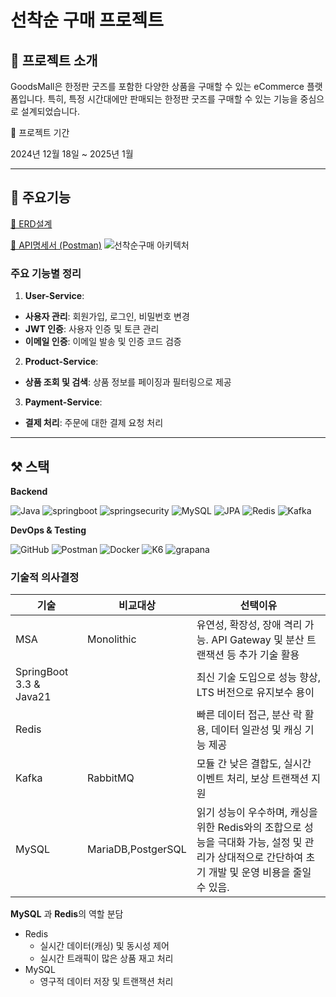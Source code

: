 # 선착순 구매 프로젝트
## 🚀 프로젝트 소개

GoodsMall은 한정판 굿즈를 포함한 다양한 상품을 구매할 수 있는 eCommerce 플랫폼입니다.
특히, 특정 시간대에만 판매되는 한정판 굿즈를 구매할 수 있는 기능을 중심으로 설계되었습니다.  

📅 프로젝트 기간 
        
2024년 12월 18일 ~ 2025년 1월

---

## 📌 주요기능
[ 🔗 ERD설계 ](https://github.com/Park-MJeong/goodsMall/wiki/%EB%8D%B0%EC%9D%B4%ED%84%B0%EB%B2%A0%EC%9D%B4%EC%8A%A4-%EC%84%A4%EA%B3%84)

[ 🔗 API명세서 (Postman)](https://documenter.getpostman.com/view/38751432/2sAYJ7eyB6)
![선착순구매 아키텍처](https://github.com/user-attachments/assets/3e826d7b-9297-45f4-b60c-006ed402b577)

### 주요 기능별 정리

1. **User-Service**:
  - **사용자 관리**: 회원가입, 로그인, 비밀번호 변경
  - **JWT 인증**: 사용자 인증 및 토큰 관리
  - **이메일 인증**: 이메일 발송 및 인증 코드 검증
2. **Product-Service**:
  - **상품 조회 및 검색**: 상품 정보를 페이징과 필터링으로 제공
3. **Payment-Service**:
  - **결제 처리**: 주문에 대한 결제 요청 처리
---

## ⚒️  스택

**Backend**

![Java](https://img.shields.io/badge/java-333333?style=flat&logo=OpenJDK&logoColor=white)
![springboot](https://img.shields.io/badge/-springboot-333333?style=flat&logo=springboot)
![springsecurity](https://img.shields.io/badge/-springsecurity-333333?style=flat&logo=springsecurity)
![MySQL](https://img.shields.io/badge/-MySQL-333333?style=flat&logo=mysql)
![JPA](https://img.shields.io/badge/-JPA-333333?style=flat&logo=JPA)
![Redis](https://img.shields.io/badge/-Redis-333333?style=flat&logo=Redis)
![Kafka](https://img.shields.io/badge/-Kafka-333333?style=flat&logo=apachekafka)


**DevOps & Testing**

![GitHub](https://img.shields.io/badge/-GitHub-333333?style=flat&logo=github)
![Postman](https://img.shields.io/badge/-Postman-333333?style=flat&logo=postman)
![Docker](https://img.shields.io/badge/-Docker-333333?style=flat&logo=docker)
![K6](https://img.shields.io/badge/-k6-333333?style=flat&logo=k6)
![grapana](https://img.shields.io/badge/grafana-333333.svg?style=flat&logo=grafana&logoColor)

### 기술적 의사결정
| 기술 | 비교대상 | 선택이유                                                                                     |
| --- | --- |------------------------------------------------------------------------------------------|
| MSA | Monolithic | 유연성, 확장성, 장애 격리 가능. API Gateway 및 분산 트랜잭션 등 추가 기술 활용                                     |
| SpringBoot 3.3 & Java21 |  | 최신 기술 도입으로 성능 향상,  LTS 버전으로 유지보수 용이                                                      |
| Redis |  | 빠른 데이터 접근, 분산 락 활용, 데이터 일관성 및 캐싱 기능 제공                                                   |
| Kafka | RabbitMQ | 모듈 간 낮은 결합도, 실시간 이벤트 처리, 보상 트랜잭션 지원                                                      |
| MySQL | MariaDB,PostgerSQL | 읽기 성능이 우수하며, 캐싱을 위한 Redis와의 조합으로 성능을 극대화 가능, 설정 및 관리가 상대적으로 간단하여 초기 개발 및 운영 비용을 줄일 수 있음. |
**MySQL** 과 **Redis**의 역할 분담

- Redis
  - 실시간 데이터(캐싱) 및 동시성 제어
  - 실시간 트래픽이 많은 상품 재고 처리
- MySQL
    - 영구적 데이터 저장 및 트랜잭션 처리


